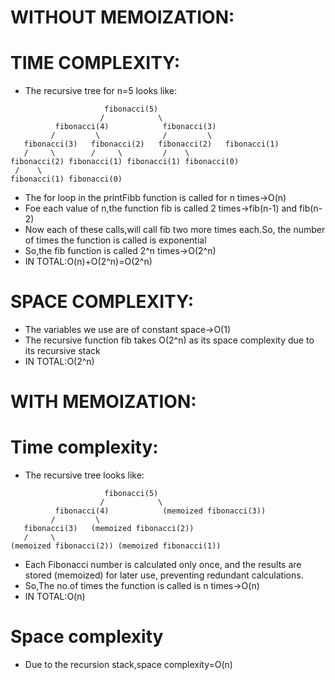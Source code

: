 # WITHOUT MEMOIZATION:

# TIME COMPLEXITY:
- The recursive tree for n=5 looks like:
```
                     fibonacci(5)
                    /            \
          fibonacci(4)            fibonacci(3)
         /         \              /         \
   fibonacci(3)   fibonacci(2)   fibonacci(2)   fibonacci(1)
   /     \        /     \         /    \
fibonacci(2) fibonacci(1) fibonacci(1) fibonacci(0)
 /    \
fibonacci(1) fibonacci(0)
```
- The for loop in the printFibb function is called for n times->O(n)
- Foe each value of n,the function fib is called 2 times->fib(n-1) and fib(n-2)
- Now each of these calls,will call fib two more times each.So, the number of times the function is called is exponential
- So,the fib function is called 2^n times->O(2^n)
- IN TOTAL:O(n)+O(2^n)=O(2^n)

# SPACE COMPLEXITY:
- The variables we use are of constant space->O(1)
- The recursive function fib takes O(2^n) as its space complexity due to its recursive stack
- IN TOTAL:O(2^n)


# WITH MEMOIZATION:

# Time complexity:
- The recursive tree looks like:
``` 
                     fibonacci(5)
                    /            \
          fibonacci(4)            (memoized fibonacci(3))
         /         \
   fibonacci(3)   (memoized fibonacci(2))
   /     \
(memoized fibonacci(2)) (memoized fibonacci(1))
```
- Each Fibonacci number is calculated only once, and the results are stored (memoized) for later use, preventing redundant calculations.
- So,The no.of times the function is called is n times->O(n)
- IN TOTAL:O(n)

# Space complexity
- Due to the recursion stack,space complexity=O(n)








